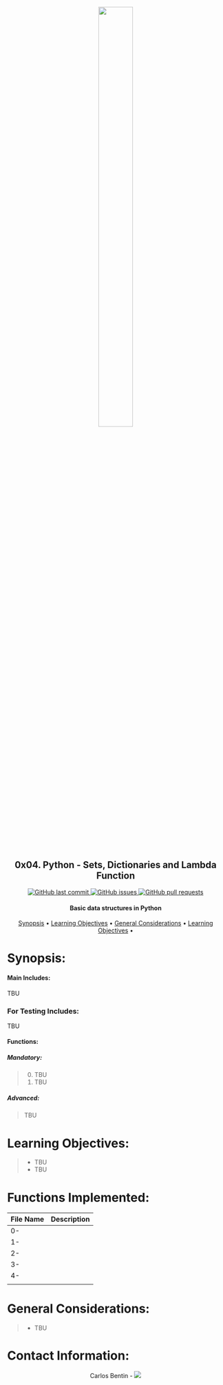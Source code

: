 <h1 align="center" >
<br>
    <img src="https://assets.website-files.com/6105315644a26f77912a1ada/610540e8b4cd6969794fe673_Holberton_School_logo-04-04.svg" height="50%" width="40%">
</h1>

<h2 align="center">
    0x04. Python - Sets, Dictionaries and Lambda Function
</h2>

<p align="center">
    <a href="https://github.com/Benkdel/holbertonschool-higher_level_programming/commits/main">
        <img src="https://img.shields.io/github/last-commit/Benkdel/holbertonschool-ing.svg?style=flat-square&logo=github&logoColor=white" alt="GitHub last commit">
    </a>
    <a href="https://github.com/Benkdel/holbertonschool-higher_level_programming//issues">
    <img src="https://img.shields.io/github/issues-raw/Benkdel/holbertonschool-higher_level_programming.svg?style=flat-square&logo=github&logoColor=white"
         alt="GitHub issues">
    </a>
    <a href="https://github.com/Benkdel/holbertonschool-higher_level_programming//pulls">
    <img src="https://img.shields.io/github/issues-pr-raw/Benkdel/holbertonschool-higher_level_programming.svg?style=flat-square&logo=github&logoColor=white"
         alt="GitHub pull requests">
    </a>
</p>

<h4 align="center"> 
    Basic data structures in Python
</h4>

<p align="center">
    <a href="#Synopsis">Synopsis</a> •
    <a href="#Learning Objectives:">Learning Objectives</a> •
    <a href="#General Considerations:">General Considerations</a> •
    <a href="#Contact Information:">Learning Objectives</a> •
</p>


# 

# Synopsis:
#### Main Includes:
TBU


### For Testing Includes:
TBU

#### Functions:
##### Mandatory:
> 0. TBU
> 1. TBU

##### Advanced:
> TBU


# Learning Objectives:

> * TBU
> * TBU

# Functions Implemented:

|             File Name                  |   Description    				   	| 
|----------------------------------------|------------------------------------------------------|
| 0-			 | 			|
| 1-			 | 	|
| 2-				 |    					|
| 3-				 |    					|
| 4-				 | 					|
| 				 |    					|


# General Considerations:
> * TBU


# Contact Information:

<p align="center">
Carlos Bentin -
<a href="https://github.com/Benkdel">
        <img src="https://img.shields.io/badge/Carlos-mainPage-blue">
</a>
</p>
